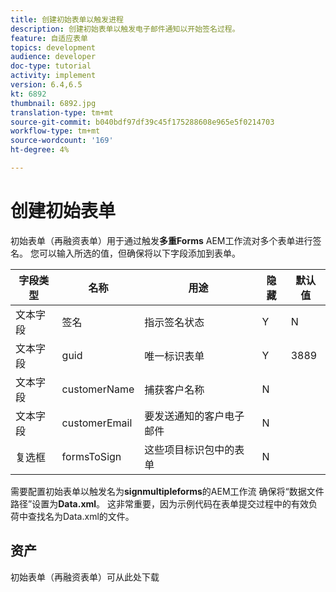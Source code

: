 ```yaml
---
title: 创建初始表单以触发进程
description: 创建初始表单以触发电子邮件通知以开始签名过程。
feature: 自适应表单
topics: development
audience: developer
doc-type: tutorial
activity: implement
version: 6.4,6.5
kt: 6892
thumbnail: 6892.jpg
translation-type: tm+mt
source-git-commit: b040bdf97df39c45f175288608e965e5f0214703
workflow-type: tm+mt
source-wordcount: '169'
ht-degree: 4%

---
```



# 创建初始表单

初始表单（再融资表单）用于通过触发&#x200B;**多重Forms** AEM工作流对多个表单进行签名。 您可以输入所选的值，但确保将以下字段添加到表单。



| 字段类型 | 名称 | 用途 | 隐藏 | 默认值 |
------------------------|---------------------------------------|--------------------|--------|-----------------
| 文本字段 | 签名 | 指示签名状态 | Y | N |
| 文本字段 | guid | 唯一标识表单 | Y | 3889 |
| 文本字段 | customerName | 捕获客户名称 | N |
| 文本字段 | customerEmail | 要发送通知的客户电子邮件 | N |
| 复选框 | formsToSign | 这些项目标识包中的表单 | N |



需要配置初始表单以触发名为&#x200B;**signmultipleforms**的AEM工作流
确保将“数据文件路径”设置为**Data.xml**。 这非常重要，因为示例代码在表单提交过程中的有效负荷中查找名为Data.xml的文件。

## 资产

初始表单（再融资表单）可从此处下载[](assets/refinance-form.zip)





